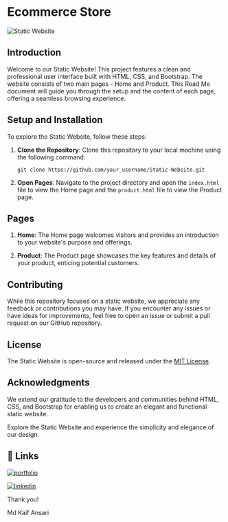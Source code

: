 # Ecommerce Store

![Static Website](link_to_image)

## Introduction

Welcome to our Static Website! This project features a clean and professional user interface built with HTML, CSS, and Bootstrap. The website consists of two main pages - Home and Product. This Read Me document will guide you through the setup and the content of each page, offering a seamless browsing experience.

## Setup and Installation

To explore the Static Website, follow these steps:

1. **Clone the Repository**: Clone this repository to your local machine using the following command:

   ```
   git clone https://github.com/your_username/Static-Website.git
   ```

2. **Open Pages**: Navigate to the project directory and open the `index.html` file to view the Home page and the `product.html` file to view the Product page.

## Pages

1. **Home**: The Home page welcomes visitors and provides an introduction to your website's purpose and offerings.

2. **Product**: The Product page showcases the key features and details of your product, enticing potential customers.

## Contributing

While this repository focuses on a static website, we appreciate any feedback or contributions you may have. If you encounter any issues or have ideas for improvements, feel free to open an issue or submit a pull request on our GitHub repository.

## License

The Static Website is open-source and released under the [MIT License](link_to_license_file).

## Acknowledgments

We extend our gratitude to the developers and communities behind HTML, CSS, and Bootstrap for enabling us to create an elegant and functional static website.

Explore the Static Website and experience the simplicity and elegance of our design.

## 🔗 Links
[![portfolio](https://img.shields.io/badge/my_portfolio-000?style=for-the-badge&logo=ko-fi&logoColor=white)](https://mdkaif.vq.pe/)

[![linkedin](https://img.shields.io/badge/linkedin-0A66C2?style=for-the-badge&logo=linkedin&logoColor=white)](https://www.linkedin.com/in/md-kaif-ansari-b74543243/)

Thank you!

Md Kaif Ansari
